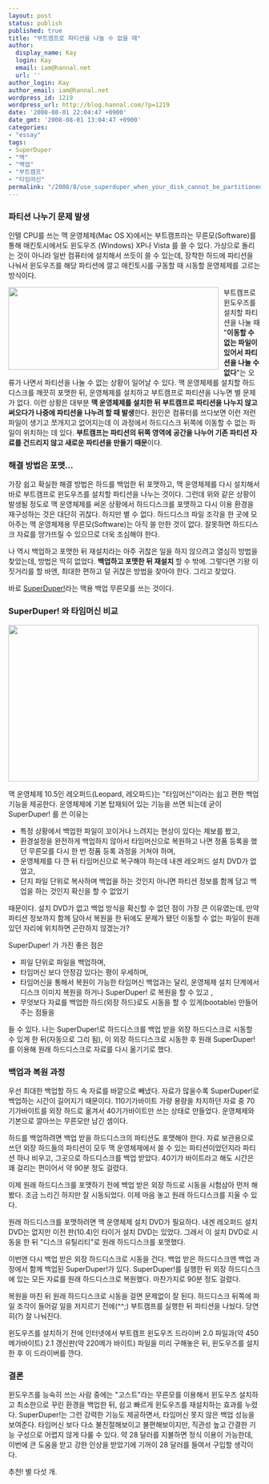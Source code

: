 ```yaml
---
layout: post
status: publish
published: true
title: "부트캠프로 파티션을 나눌 수 없을 때"
author:
  display_name: Kay
  login: Kay
  email: iam@hannal.net
  url: ''
author_login: Kay
author_email: iam@hannal.net
wordpress_id: 1219
wordpress_url: http://blog.hannal.com/?p=1219
date: '2008-08-01 22:04:47 +0900'
date_gmt: '2008-08-01 13:04:47 +0900'
categories:
- "essay"
tags:
- SuperDuper
- "맥"
- "백업"
- "부트캠프"
- "타임머신"
permalink: "/2008/8/use_superduper_when_your_disk_cannot_be_partitioned/"
---
```

<h3>파티션 나누기 문제 발생</h3>
<p>인텔 CPU를 쓰는 맥 운영체제(Mac OS X)에서는 부트캠프라는 무른모(Software)를 통해 매킨토시에서도 윈도우즈 (Windows) XP나 Vista 를 쓸 수 있다. 가상으로 돌리는 것이 아니라 일반 컴퓨터에 설치해서 쓰듯이 쓸 수 있는데, 장착한 하드에 파티션을 나눠서 윈도우즈를 해당 파티션에 깔고 매킨토시를 구동할 때 시동할 운영체제를 고르는 방식이다.</p>
<p><img src="http://blog.hannal.com/assets/uploads/2008/08/cannot_move_some_files_on_bootcamp1.jpg" alt="" title="" width="420" height="165" class="alignnone size-full wp-image-1222" style="float: left; margin: 0 10px 10px 0;" />부트캠프로 윈도우즈를 설치할 파티션을 나눌 때 "<strong>이동할 수 없는 파일이 있어서 파티션을 나눌 수 없다</strong>"는 오류가 나면서 파티션을 나눌 수 없는 상황이 일어날 수 있다. 맥 운영체제를 설치할 하드디스크를 깨끗히 포맷한 뒤, 운영체제를 설치하고 부트캠프로 파티션을 나누면 별 문제가 없다. 이런 상황은 대부분 <strong>맥 운영체제를 설치한 뒤 부트캠프로 파티션을 나누지 않고 써오다가 나중에 파티션을 나누려 할 때 발생</strong>한다. 원인은 컴퓨터를 쓰다보면 이런 저런 파일이 생기고 쪼개지고 없어지는데 이 과정에서 하드디스크 뒤쪽에 이동할 수 없는 파일이 위치하는 데 있다. <strong>부트캠프는 파티션의 뒤쪽 영역에 공간을 나누어 기존 파티션 자료를 건드리지 않고 새로운 파티션을 만들기 때문</strong>이다.</p>
<h3 style="clear: left;">해결 방법은 포맷...</h3>
<p>가장 쉽고 확실한 해결 방법은 하드를 백업한 뒤 포맷하고, 맥 운영체제를 다시 설치해서 바로 부트캠프로 윈도우즈를 설치할 파티션을 나누는 것이다. 그런데 위와 같은 상황이 발생될 정도로 맥 운영체제를 써온 상황에서 하드디스크를 포맷하고 다시 이용 환경을 재구성하는 것은 대단히 귀찮다. 하지만 별 수 없다. 하드디스크 파일 조각을 한 곳에 모아주는 맥 운영체제용 무른모(Software)는 아직 쓸 만한 것이 없다. 잘못하면 하드디스크 자료를 망가뜨릴 수 있으므로 더욱 조심해야 한다.</p>
<p>나 역시 백업하고 포맷한 뒤 재설치라는 아주 귀찮은 일을 하지 않으려고 열심히 방법을 찾았는데, 방법은 딱히 없었다. <strong>백업하고 포맷한 뒤 재설치</strong> 할 수 밖에. 그렇다면 기왕 이짓거리를 할 바엔, 최대한 편하고 덜 귀찮은 방법을 찾아야 한다. 그리고 찾았다.</p>
<p>바로 <a href="http://www.shirt-pocket.com/SuperDuper/SuperDuperDescription.html">SuperDuper!</a>라는 맥용 백업 무른모를 쓰는 것이다.</p>
<h3>SuperDuper! 와 타임머신 비교</h3>
<p><img src="http://blog.hannal.com/assets/uploads/2008/08/superduper-main1.gif" alt="" title="superduper-main" width="500" height="313" class="alignnone size-full wp-image-1223" /></p>
<p>맥 운영체제 10.5인 레오퍼드(Leopard, 레오파드)는 "타임머신"이라는 쉽고 편한 백업 기능을 제공한다. 운영체제에 기본 탑재되어 있는 기능을 쓰면 되는데 굳이 SuperDuper! 를 쓴 이유는</p>
<ul>
<li>특정 상황에서 백업한 파일이 꼬이거나 느려지는 현상이 있다는 제보를 봤고,</li>
<li>환경설정을 완전하게 백업하지 않아서 타임머신으로 복원하고 나면 정품 등록을 했던 무른모를 다시 한 번 정품 등록 과정을 거쳐야 하며,</li>
<li>운영체제를 다 깐 뒤  타임머신으로 복구해야 하는데 내겐 레오퍼드 설치 DVD가 없었고,</li>
<li>단지 파일 단위로 복사하며 백업을 하는 것인지 아니면 파티션 정보를 함께 담고 백업을 하는 것인지 확신을 할 수 없었기</li>
</ul>
<p>때문이다. 설치 DVD가 없고 백업 방식을 확신할 수 없던 점이 가장 큰 이유였는데, 만약 파티션 정보까지 함께 담아서 복원을 한 뒤에도 문제가 됐던 이동할 수 없는 파일이 원래 있던 자리에 위치하면 곤란하지 않겠는가?</p>
<p>SuperDuper! 가 가진 좋은 점은</p>
<ul>
<li>파일 단위로 파일을 백업하며,</li>
<li>타임머신 보다 안정감 있다는 평이 우세하며,</li>
<li>타임머신을 통해서 복원이 가능한 타임머신 백업과는 달리, 운영체제 설치 단계에서 디스크 이미지 복원을 하거나 SuperDuper! 로 복원을 할 수 있고 ,</li>
<li>무엇보다 자료를 백업한 하드(외장 하드)로도 시동을 할 수 있게(bootable) 만들어 주는 점들을</li>
</ul>
<p>들 수 있다. 나는 SuperDuper!로 하드디스크를 백업 받을 외장 하드디스크로 시동할 수 있게 한 뒤(자동으로 그리 됨), 이 외장 하드디스크로 시동한 후 원래 SuperDuper!를 이용해 원래 하드디스크로 자료를 다시 옮기기로 했다.</p>
<h3>백업과 복원 과정</h3>
<p>우선 최대한 백업할 하드 속 자료를 바깥으로 빼냈다. 자료가 많을수록 SuperDuper!로 백업하는 시간이 길어지기 때문이다. 110기가바이트 가량 용량을 차지하던 자료 중 70기가바이트를 외장 하드로 옮겨서 40기가바이트만 쓰는 상태로 만들었다. 운영체제와 기본으로 깔아쓰는 무른모만 남긴 셈이다.</p>
<p>하드를 백업하려면 백업 받을 하드디스크의 파티션도 포맷해야 한다. 자료 보관용으로 쓰던 외장 하드들의 파티션이 모두 맥 운영체제에서 쓸 수 있는 파티션이었던지라 파티션 하나 비우고, 그곳으로 하드디스크를 백업 받았다. 40기가 바이트라고 해도 시간은 꽤 걸리는 편이어서 약 90분 정도 걸렸다.</p>
<p>이제 원래 하드디스크를 포맷하기 전에 백업 받은 외장 하드로 시동을 시험삼아 먼저 해봤다. 조금 느리긴 하지만 잘 시동되었다. 이제 마음 놓고 원래 하드디스크를 지울 수 있다.</p>
<p>원래 하드디스크를 포맷하려면 맥 운영체제 설치 DVD가 필요하다. 내겐 레오퍼드 설치 DVD는 없지만 이전 판(10.4)인 타이거 설치 DVD는 있었다. 그래서 이 설치 DVD로 시동을 한 뒤 "디스크 유틸리티"로 원래 하드디스크를 포맷했다.</p>
<p>이번엔 다시 백업 받은 외장 하드디스크로 시동을 건다. 백업 받은 하드디스크엔 백업 과정에서 함께 백업된 SuperDuper!가 있다. SuperDuper!를 실행한 뒤 외장 하드디스크에 있는 모든 자료를 원래 하드디스크로 복원했다. 마찬가지로  90분 정도 걸렸다.</p>
<p>복원을 마친 뒤 원래 하드디스크로 시동을 걸면 문제없이 잘 된다. 하드디스크 뒤쪽에 파일 조각이 들어갈 일을 저지르기 전에(^^;) 부트캠프를 실행한 뒤 파티션을 나눴다. 당연히(?) 잘 나눠진다.</p>
<p>윈도우즈를 설치하기 전에 인터넷에서 부트캠프 윈도우즈 드라이버 2.0 파일과(약 450메가바이트) 2.1 갱신판(약 220메가 바이트) 파일을 미리 구해놓은 뒤, 윈도우즈를 설치한 후 이 드라이버를 깐다.</p>
<h3>결론</h3>
<p>윈도우즈를 능숙히 쓰는 사람 중에는 "고스트"라는 무른모를 이용해서 윈도우즈 설치하고 최소한으로 꾸린 환경을 백업한 뒤, 쉽고 빠르게 윈도우즈를 재설치하는 효과를 누렸다. SuperDuper!는 그런 강력한 기능도 제공하면서, 타임머신 못지 않은 백업 성능을 보여준다. 타임머신 보다 다소 불친절해보이고 불편해보이지만, 직관성 높고 간결한 기능 구성으로 어렵지 않게 다룰 수 있다. 약 28 달러를 지불하면 정식 이용이 가능한데, 이번에 큰 도움을 받고 강한 인상을 받았기에 기꺼이 28 달러를 들여서 구입할 생각이다.</p>
<p>추천! 별 다섯 개.</p>
